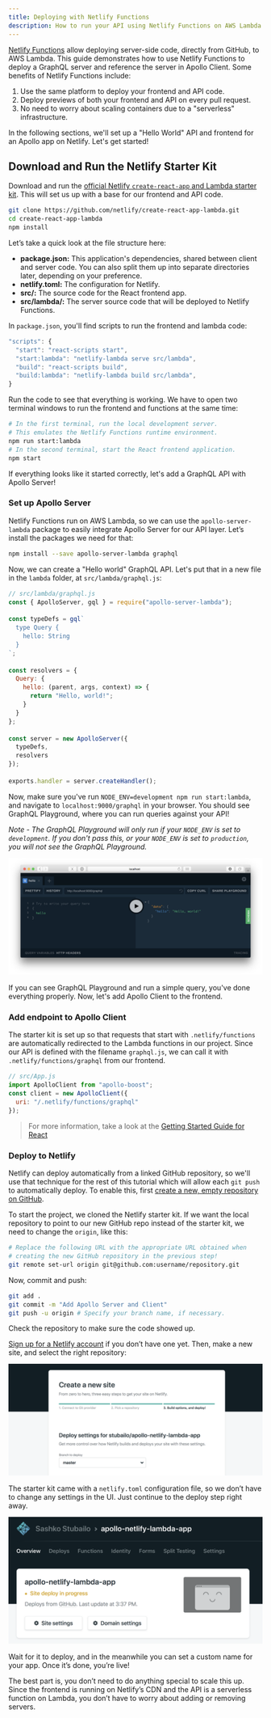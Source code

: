 ```yaml
---
title: Deploying with Netlify Functions
description: How to run your API using Netlify Functions on AWS Lambda
---
```


[Netlify Functions](https://www.netlify.com/docs/functions/) allow deploying server-side code, directly from GitHub, to AWS Lambda.  This guide demonstrates how to use Netlify Functions to deploy a GraphQL server and reference the server in Apollo Client. Some benefits of Netlify Functions include:

1. Use the same platform to deploy your frontend and API code.
2. Deploy previews of both your frontend and API on every pull request.
3. No need to worry about scaling containers due to a "serverless" infrastructure.

In the following sections, we'll set up a "Hello World" API and frontend for an Apollo app on Netlify. Let's get started!

## Download and Run the Netlify Starter Kit

Download and run the [official Netlify `create-react-app` and Lambda starter kit](https://github.com/netlify/create-react-app-lambda). This will set us up with a base for our frontend and API code.

```bash
git clone https://github.com/netlify/create-react-app-lambda.git
cd create-react-app-lambda
npm install
```

Let’s take a quick look at the file structure here:

* **package.json:** This application's dependencies, shared between client and server code. You can also split them up into separate directories later, depending on your preference.
* **netlify.toml:** The configuration for Netlify.
* **src/:** The source code for the React frontend app.
* **src/lambda/:** The server source code that will be deployed to Netlify Functions.

In `package.json`, you'll find scripts to run the frontend and lambda code:

```js
"scripts": {
  "start": "react-scripts start",
  "start:lambda": "netlify-lambda serve src/lambda",
  "build": "react-scripts build",
  "build:lambda": "netlify-lambda build src/lambda",
}
```

Run the code to see that everything is working. We have to open two terminal windows to run the frontend and functions at the same time:

```bash
# In the first terminal, run the local development server.
# This emulates the Netlify Functions runtime environment.
npm run start:lambda
# In the second terminal, start the React frontend application.
npm start
```

If everything looks like it started correctly, let's add a GraphQL API with Apollo Server!

### Set up Apollo Server

Netlify Functions run on AWS Lambda, so we can use the `apollo-server-lambda` package to easily integrate Apollo Server for our API layer. Let’s install the packages we need for that:

```bash
npm install --save apollo-server-lambda graphql
```

Now, we can create a "Hello world" GraphQL API. Let's put that in a new file in the `lambda` folder, at `src/lambda/graphql.js`:

```js
// src/lambda/graphql.js
const { ApolloServer, gql } = require("apollo-server-lambda");

const typeDefs = gql`
  type Query {
    hello: String
  }
`;

const resolvers = {
  Query: {
    hello: (parent, args, context) => {
      return "Hello, world!";
    }
  }
};

const server = new ApolloServer({
  typeDefs,
  resolvers
});

exports.handler = server.createHandler();
```

Now, make sure you've run `NODE_ENV=development npm run start:lambda`, and navigate to `localhost:9000/graphql` in your browser. You should see GraphQL Playground, where you can run queries against your API!

*Note - The GraphQL Playground will only run if your `NODE_ENV` is set to `development`. If you don't pass this, or your `NODE_ENV` is set to `production`, you will not see the GraphQL Playground.*

![Local GraphQL Server](../images/graphql.png)

If you can see GraphQL Playground and run a simple query, you've done everything properly. Now, let's add Apollo Client to the frontend.

### Add endpoint to Apollo Client

The starter kit is set up so that requests that start with `.netlify/functions` are automatically redirected to the Lambda functions in our project. Since our API is defined with the filename `graphql.js`, we can call it with `.netlify/functions/graphql` from our frontend.

```js
// src/App.js
import ApolloClient from "apollo-boost";
const client = new ApolloClient({
  uri: "/.netlify/functions/graphql"
});
```

> For more information, take a look at the [Getting Started Guide for React](https://www.apollographql.com/docs/react/essentials/get-started/)

### Deploy to Netlify

Netlify can deploy automatically from a linked GitHub repository, so we'll use that technique for the rest of this tutorial which will allow each `git push` to automatically deploy. To enable this, first [create a new, empty repository on GitHub](https://help.github.com/articles/create-a-repo/).

To start the project, we cloned the Netlify starter kit. If we want the local repository to point to our new GitHub repo instead of the starter kit, we need to change the `origin`, like this:

```bash
# Replace the following URL with the appropriate URL obtained when
# creating the new GitHub repository in the previous step!
git remote set-url origin git@github.com:username/repository.git
```

Now, commit and push:

```bash
git add .
git commit -m "Add Apollo Server and Client"
git push -u origin # Specify your branch name, if necessary.
```

Check the repository to make sure the code showed up.

[Sign up for a Netlify account](https://app.netlify.com/) if you don’t have one yet. Then, make a new site, and select the right repository:

![Select Repo on Netlify](../images/selectrep.png)

The starter kit came with a `netlify.toml` configuration file, so we don’t have to change any settings in the UI. Just continue to the deploy step right away.

![Site deploy in progress](../images/sitedeployinprogress.png)

Wait for it to deploy, and in the meanwhile you can set a custom name for your app. Once it’s done, you’re live!

The best part is, you don’t need to do anything special to scale this up. Since the frontend is running on Netlify’s CDN and the API is a serverless function on Lambda, you don’t have to worry about adding or removing servers.
